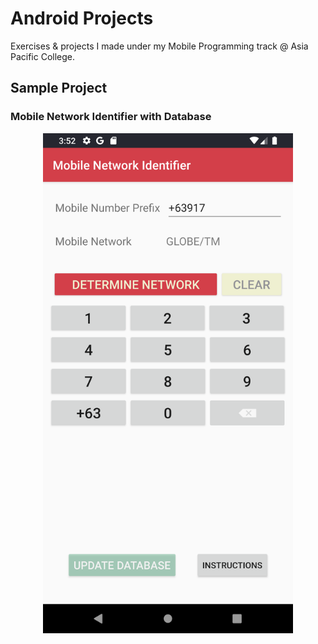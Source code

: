 # Android Projects

Exercises & projects I made under my Mobile Programming track @ Asia Pacific College.  



## Sample Project

### Mobile Network Identifier with Database

<center><img src="https://github.com/zarexalvindaria/android-projects/blob/main/mobile-network-identifier-db/img/preview-2.png?raw=true" width=400px /></center>